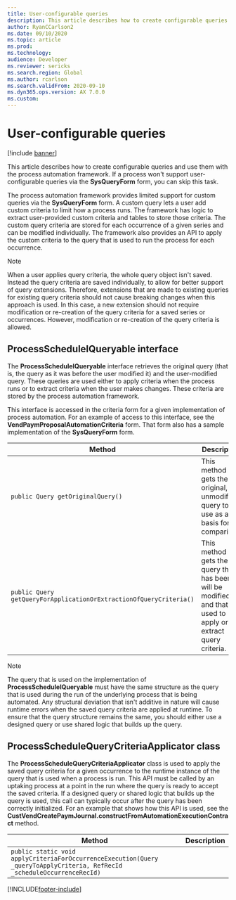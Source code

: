 ```yaml
---
title: User-configurable queries
description: This article describes how to create configurable queries and use them with the process automation framework.
author: RyanCCarlson2
ms.date: 09/10/2020
ms.topic: article
ms.prod: 
ms.technology: 
audience: Developer
ms.reviewer: sericks
ms.search.region: Global
ms.author: rcarlson
ms.search.validFrom: 2020-09-10
ms.dyn365.ops.version: AX 7.0.0
ms.custom: 
---
```


# User-configurable queries

[!include [banner](../includes/banner.md)]

This article describes how to create configurable queries and use them with the process automation framework. If a process won't support user-configurable queries via the **SysQueryForm** form, you can skip this task.

The process automation framework provides limited support for custom queries via the **SysQueryForm** form. A custom query lets a user add custom criteria to limit how a process runs. The framework has logic to extract user-provided custom criteria and tables to store those criteria. The custom query criteria are stored for each occurrence of a given series and can be modified individually. The framework also provides an API to apply the custom criteria to the query that is used to run the process for each occurrence.

> [!NOTE]
> When a user applies query criteria, the whole query object isn't saved. Instead the query criteria are saved individually, to allow for better support of query extensions. Therefore, extensions that are made to existing queries for existing query criteria should not cause breaking changes when this approach is used. In this case, a new extension should not require modification or re-creation of the query criteria for a saved series or occurrences. However, modification or re-creation of the query criteria is allowed.

## ProcessScheduleIQueryable interface

The **ProcessScheduleIQueryable** interface retrieves the original query (that is, the query as it was before the user modified it) and the user-modified query. These queries are used either to apply criteria when the process runs or to extract criteria when the user makes changes. These criteria are stored by the process automation framework.

This interface is accessed in the criteria form for a given implementation of process automation. For an example of access to this interface, see the **VendPaymProposalAutomationCriteria** form. That form also has a sample implementation of the **SysQueryForm** form.

| Method | Description |
|---|---|
| `public Query getOriginalQuery()` | This method gets the original, unmodified query to use as a basis for comparison. |
| `public Query getQueryForApplicationOrExtractionOfQueryCriteria()` | This method gets the query that has been or will be modified, and that is used to apply or extract query criteria. |

> [!NOTE]
> The query that is used on the implementation of **ProcessScheduleIQueryable** must have the same structure as the query that is used during the run of the underlying process that is being automated. Any structural deviation that isn't additive in nature will cause runtime errors when the saved query criteria are applied at runtime. To ensure that the query structure remains the same, you should either use a designed query or use shared logic that builds up the query.

## ProcessScheduleQueryCriteriaApplicator class

The **ProcessScheduleQueryCriteriaApplicator** class is used to apply the saved query criteria for a given occurrence to the runtime instance of the query that is used when a process is run. This API must be called by an uptaking process at a point in the run where the query is ready to accept the saved criteria. If a designed query or shared logic that builds up the query is used, this call can typically occur after the query has been correctly initialized. For an example that shows how this API is used, see the **CustVendCreatePaymJournal.constructFromAutomationExecutionContract** method.

| Method | Description |
|---|---|
| `public static void applyCriteriaForOccurrenceExecution(Query _queryToApplyCriteria, RefRecId _scheduleOccurrenceRecId)` | |


[!INCLUDE[footer-include](../../../includes/footer-banner.md)]

